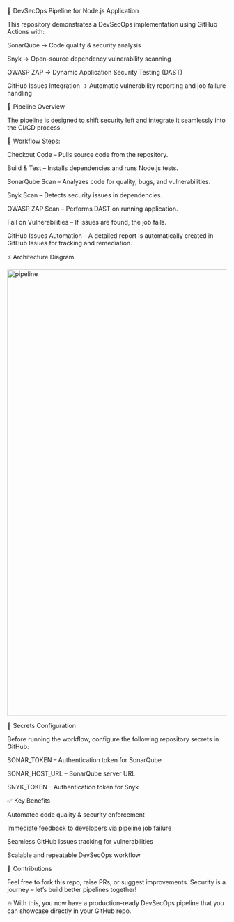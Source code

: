 🚀 DevSecOps Pipeline for Node.js Application

This repository demonstrates a DevSecOps implementation using GitHub Actions with:

SonarQube → Code quality & security analysis

Snyk → Open-source dependency vulnerability scanning

OWASP ZAP → Dynamic Application Security Testing (DAST)

GitHub Issues Integration → Automatic vulnerability reporting and job failure handling

📌 Pipeline Overview

The pipeline is designed to shift security left and integrate it seamlessly into the CI/CD process.

🔹 Workflow Steps:

Checkout Code – Pulls source code from the repository.

Build & Test – Installs dependencies and runs Node.js tests.

SonarQube Scan – Analyzes code for quality, bugs, and vulnerabilities.

Snyk Scan – Detects security issues in dependencies.

OWASP ZAP Scan – Performs DAST on running application.

Fail on Vulnerabilities – If issues are found, the job fails.

GitHub Issues Automation – A detailed report is automatically created in GitHub Issues for tracking and remediation.

⚡ Architecture Diagram

<img width="1536" height="1024" alt="pipeline" src="https://github.com/user-attachments/assets/0a549e68-45a2-4a1b-8202-38087d184f62" />


🔐 Secrets Configuration

Before running the workflow, configure the following repository secrets in GitHub:

SONAR_TOKEN – Authentication token for SonarQube

SONAR_HOST_URL – SonarQube server URL

SNYK_TOKEN – Authentication token for Snyk

✅ Key Benefits

Automated code quality & security enforcement

Immediate feedback to developers via pipeline job failure

Seamless GitHub Issues tracking for vulnerabilities

Scalable and repeatable DevSecOps workflow

📢 Contributions

Feel free to fork this repo, raise PRs, or suggest improvements. Security is a journey – let’s build better pipelines together!

🔥 With this, you now have a production-ready DevSecOps pipeline that you can showcase directly in your GitHub repo.
